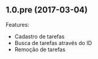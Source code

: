 ## 1.0.pre (2017-03-04)

Features:

  - Cadastro de tarefas
  - Busca de tarefas através do ID
  - Remoção de tarefas
